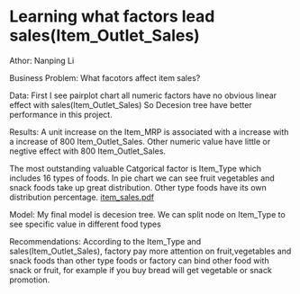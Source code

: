 # Learning what factors lead sales(Item_Outlet_Sales)
Athor: Nanping Li

Business Problem:
What facotors affect item sales?

Data:
First I see pairplot chart all numeric factors have no obvious linear effect with sales(Item_Outlet_Sales)
So Decesion tree have better performance in this project.

Results:
A unit increase on the Item_MRP is associated with a increase with a increase of 800 Item_Outlet_Sales.
Other numeric value have little or negtive effect with 800 Item_Outlet_Sales.

The most outstanding valuable Catgorical factor is Item_Type which includes 16 types of foods. 
In pie chart we can see fruit vegetables and snack foods take up great distribution. Other type foods have 
its own distribution percentage. 
[item_sales.pdf](https://github.com/pingli10/project-1-final-/files/9221721/item_sales.pdf)








Model:
My final model is decesion tree.
We can split node on Item_Type to see specific value in different food types

Recommendations:
According to the Item_Type and sales(Item_Outlet_Sales), factory pay more attention on fruit,vegetables and snack foods
than other type foods or factory can bind other food with snack or fruit, for example if you buy bread will get vegetable or snack promotion.


